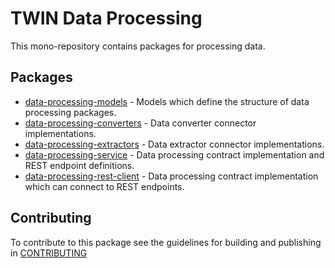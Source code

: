 # TWIN Data Processing

This mono-repository contains packages for processing data.

## Packages

- [data-processing-models](packages/data-processing-models/README.md) - Models which define the structure of data processing packages.
- [data-processing-converters](packages/data-processing-converters/README.md) - Data converter connector implementations.
- [data-processing-extractors](packages/data-processing-extractors/README.md) - Data extractor connector implementations.
- [data-processing-service](packages/data-processing-service/README.md) - Data processing contract implementation and REST endpoint definitions.
- [data-processing-rest-client](packages/data-processing-rest-client/README.md) - Data processing contract implementation which can connect to REST endpoints.

## Contributing

To contribute to this package see the guidelines for building and publishing in [CONTRIBUTING](./CONTRIBUTING.md)
